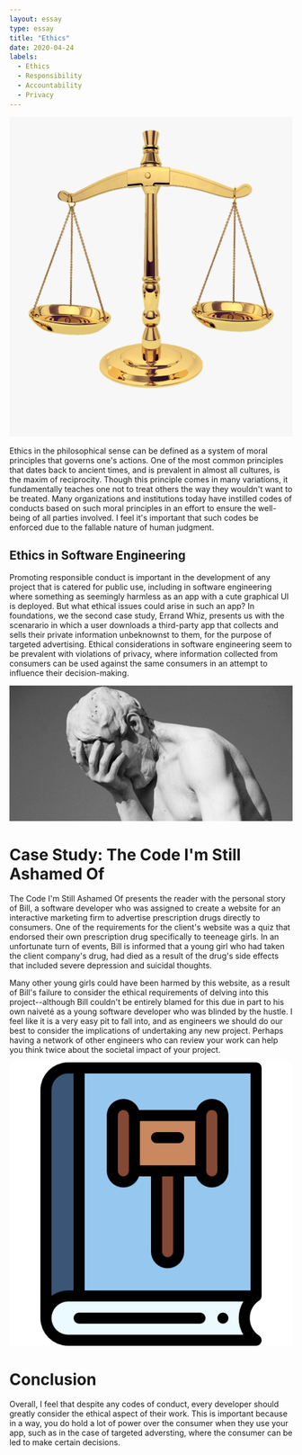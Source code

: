 ```yaml
---
layout: essay
type: essay
title: "Ethics"
date: 2020-04-24
labels:
  - Ethics
  - Responsibility
  - Accountability
  - Privacy
---
```


<img class="ui medium right floated image" src="../images/scales.png">

Ethics in the philosophical sense can be defined as a system of moral principles that governs one's actions. One of the most common principles that dates back to ancient times, and is prevalent in almost all cultures, is the maxim of reciprocity. Though this principle comes in many variations, it fundamentally teaches one not to treat others the way they wouldn't want to be treated. Many organizations and institutions today have instilled codes of conducts based on such moral principles in an effort to ensure the well-being of all parties involved. I feel it's important that such codes be enforced due to the fallable nature of human judgment.

## Ethics in Software Engineering

Promoting responsible conduct is important in the development of any project that is catered for public use, including in software engineering where something as seemingly harmless as an app with a cute graphical UI is deployed. But what ethical issues could arise in such an app? In foundations, we the second case study, Errand Whiz, presents us with the scenarario in which a user downloads a third-party app that collects and sells their private information unbeknownst to them, for the purpose of targeted advertising. Ethical considerations in software engineering seem to be prevalent with violations of privacy, where information collected from consumers can be used against the same consumers in an attempt to influence their decision-making.


<img class="ui medium left floated image" src="../images/shame.png">

# Case Study: The Code I'm Still Ashamed Of

The Code I'm Still Ashamed Of presents the reader with the personal story of Bill, a  software developer who was assigned to create a website for an interactive marketing firm to advertise prescription drugs directly to consumers. One of the requirements for the client's website was a quiz that endorsed their own prescription drug specifically to teeneage girls. In an unfortunate turn of events, Bill is informed that a young girl who had taken the client company's drug, had died as a result of the drug's side effects that included severe depression and suicidal thoughts. 

Many other young girls could have been harmed by this website, as a result of Bill's failure to consider the ethical requirements of delving into this project--although Bill couldn't be entirely blamed for this due in part to his own naiveté as a young software developer who was blinded by the hustle. I feel like it is a very easy pit to fall into, and as engineers we should do our best to consider the implications of undertaking any new project. Perhaps having a network of other engineers who can review your work can help you think twice about the societal impact of your project.

<img class="ui small right floated image" src="../images/codeofconduct.png">

# Conclusion

Overall, I feel that despite any codes of conduct, every developer should greatly consider the ethical aspect of their work. This is important because in a way, you do hold a lot of power over the consumer when they use your app, such as in the case of targeted adversting, where the consumer can be led to make certain decisions. 

